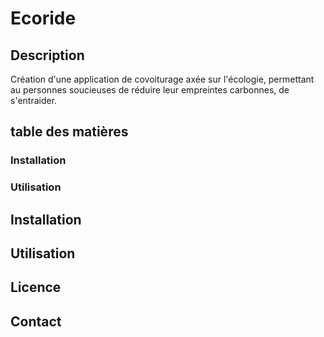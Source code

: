 # Ecoride

## Description
Création d'une application de covoiturage axée sur l'écologie, permettant au personnes soucieuses de réduire leur empreintes carbonnes, de s'entraider.

## table des matières

### Installation
### Utilisation

## Installation

## Utilisation

## Licence

## Contact




